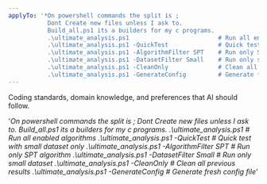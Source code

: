 ```yaml
---
applyTo: '*On powershell commands the split is ;
    	   Dont Create new files unless I ask to.
           Build_all.ps1 its a builders for my c programs.
           .\ultimate_analysis.ps1                         # Run all enabled algorithms
           .\ultimate_analysis.ps1 -QuickTest              # Quick test with small dataset only
           .\ultimate_analysis.ps1 -AlgorithmFilter SPT    # Run only SPT algorithm
           .\ultimate_analysis.ps1 -DatasetFilter Small    # Run only small dataset
           .\ultimate_analysis.ps1 -CleanOnly              # Clean all previous results
           .\ultimate_analysis.ps1 -GenerateConfig         # Generate fresh config file*'
---
```

Coding standards, domain knowledge, and preferences that AI should follow.

'*On powershell commands the split is ;
    	   Dont Create new files unless I ask to.
           Build_all.ps1 its a builders for my c programs.
           .\ultimate_analysis.ps1                         # Run all enabled algorithms
           .\ultimate_analysis.ps1 -QuickTest              # Quick test with small dataset only
           .\ultimate_analysis.ps1 -AlgorithmFilter SPT    # Run only SPT algorithm
           .\ultimate_analysis.ps1 -DatasetFilter Small    # Run only small dataset
           .\ultimate_analysis.ps1 -CleanOnly              # Clean all previous results
           .\ultimate_analysis.ps1 -GenerateConfig         # Generate fresh config file*'